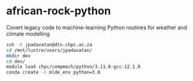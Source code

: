 # african-rock-python
Covert legacy code to machine-learning Python routines for weather and climate modelling


```bash
ssh -X jpadavatan@dtn.chpc.ac.za
cd /mnt/lustre/users/jpadavatan/
mkdir dev
cd dev/
module load chpc/compmech/python/3.11.6-gcc-12.1.0
conda create -n mlde_env python=3.8
```
